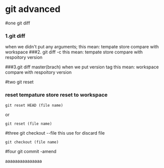 # git advanced
#one git diff
### 1.git diff
when we didn't put any arguments;
this mean: tempate store compare with workspace
###2. git diff -c
 this mean: tempate store compare with respoitory version
 
 ###3.git diff master(brach)
 when we put version tag
 this mean: workspace compare with respoitory version
 
 #two git reset
 ### reset tempature store reset to workspace
 ```
 git reset HEAD (file name)
 ```
 or
 ```
 git reset (file name)
 ```
 #three git checkout --file
 this use for discard file
 ```
 git checkout (file name)
 ```
#four git commit -amend
 
 
 
 aaaaaaaaaaaaaaa
 
 

